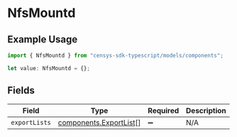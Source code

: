 # NfsMountd

## Example Usage

```typescript
import { NfsMountd } from "censys-sdk-typescript/models/components";

let value: NfsMountd = {};
```

## Fields

| Field                                                            | Type                                                             | Required                                                         | Description                                                      |
| ---------------------------------------------------------------- | ---------------------------------------------------------------- | ---------------------------------------------------------------- | ---------------------------------------------------------------- |
| `exportLists`                                                    | [components.ExportList](../../models/components/exportlist.md)[] | :heavy_minus_sign:                                               | N/A                                                              |
